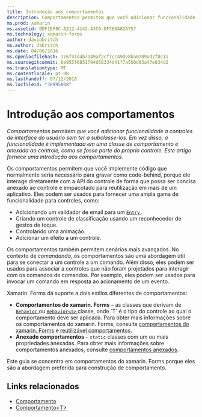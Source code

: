 ```yaml
---
title: Introdução aos comportamentos
description: Comportamentos permitem que você adicionar funcionalidade a controles de interface do usuário sem ter a subclasse-los. Em vez disso, a funcionalidade é implementada em uma classe de comportamento e anexada ao controle, como se fosse parte do próprio controle. Este artigo fornece uma introdução aos comportamentos.
ms.prod: xamarin
ms.assetid: 0DF1EF8C-A212-4142-A3C6-DF760A82A757
ms.technology: xamarin-forms
author: davidbritch
ms.author: dabritch
ms.date: 04/06/2016
ms.openlocfilehash: 176f41d4b7349af2cf7cc49de8ba0789ad2f8c11
ms.sourcegitcommit: 6e955f6851794d58334d41f7a550d93a47e834d2
ms.translationtype: MT
ms.contentlocale: pt-BR
ms.lasthandoff: 07/12/2018
ms.locfileid: "38995808"
---
```

# <a name="introduction-to-behaviors"></a>Introdução aos comportamentos

_Comportamentos permitem que você adicionar funcionalidade a controles de interface do usuário sem ter a subclasse-los. Em vez disso, a funcionalidade é implementada em uma classe de comportamento e anexada ao controle, como se fosse parte do próprio controle. Este artigo fornece uma introdução aos comportamentos._

Os comportamentos permitem que você implemente código que normalmente seria necessário para gravar como code-behind, porque ele interage diretamente com a API do controle de forma que possa ser concisa anexado ao controle e empacotado para reutilização em mais de um aplicativo. Eles podem ser usados para fornecer uma ampla gama de funcionalidade para controles, como:

- Adicionando um validador de email para um [ `Entry` ](xref:Xamarin.Forms.Entry).
- Criando um controle de classificação usando um reconhecedor de gestos de toque.
- Controlando uma animação.
- Adicionar um efeito a um controle.

Os comportamentos também permitem cenários mais avançados. No contexto de *comandando*, os comportamentos são uma abordagem útil para se conectar a um controle a um comando. Além disso, eles podem ser usados para associar a controles que não foram projetados para interagir com os comandos de comandos. Por exemplo, eles podem ser usados para invocar um comando em resposta ao acionamento de um evento.

Xamarin. Forms dá suporte a dois estilos diferentes de comportamentos:

- **Comportamentos do xamarin. Forms** – as classes que derivam de [ `Behavior` ](xref:Xamarin.Forms.Behavior) ou [ `Behavior<T>` ](xref:Xamarin.Forms.Behavior`1) classe, onde `T` é o tipo do controle ao qual o comportamento deve ser aplicada. Para obter mais informações sobre os comportamentos do xamarin. Forms, consulte [comportamentos do xamarin. Forms](~/xamarin-forms/app-fundamentals/behaviors/creating.md) e [reutilizável comportamentos](~/xamarin-forms/app-fundamentals/behaviors/reusable/index.md).
- **Anexado comportamentos** – `static` classes com um ou mais propriedades anexadas. Para obter mais informações sobre comportamentos anexados, consulte [comportamentos anexados](~/xamarin-forms/app-fundamentals/behaviors/attached.md).

Este guia se concentra em comportamentos do xamarin. Forms porque eles são a abordagem preferida para construção de comportamento.



## <a name="related-links"></a>Links relacionados

- [Comportamento](xref:Xamarin.Forms.Behavior)
- [Comportamento&lt;T&gt;](xref:Xamarin.Forms.Behavior`1)
